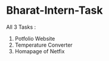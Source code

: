 # Bharat-Intern-Task

All 3 Tasks :

1) Potfolio Website
2) Temperature Converter
3) Homapage of Netfix

